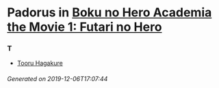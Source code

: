 # Padorus in [Boku no Hero Academia the Movie 1: Futari no Hero](https://myanimelist.net/anime/36896/Boku_no_Hero_Academia_the_Movie_1__Futari_no_Hero)

### T
* [Tooru Hagakure](https://github.com/shadow578/Project-Padoru/blob/master/table-of-contents/characters/TooruHagakure.md)

###### Generated on 2019-12-06T17:07:44
